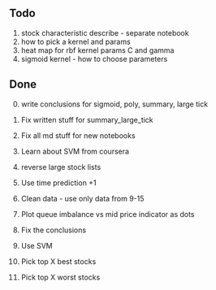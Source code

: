 ## Todo
1. stock characteristic describe - separate notebook
2. how to pick a kernel and params
3. heat map for rbf kernel params C and gamma
4. sigmoid kernel - how to choose parameters

## Done
0. write conclusions for sigmoid, poly, summary, large tick
5. Fix written stuff for summary_large_tick
6. Fix all md stuff for new notebooks
3. Learn about SVM from coursera
0. reverse large stock lists
0. Use time prediction +1
1. Clean data - use only data from 9-15 
2. Plot queue imbalance vs mid price indicator as dots
3. Fix the conclusions
4. Use SVM

0. Pick top X best stocks
1. Pick top X worst stocks
